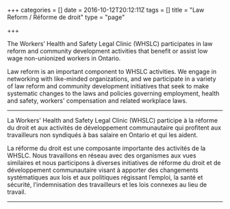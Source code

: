 +++
categories = []
date = 2016-10-12T20:12:11Z
tags = []
title = "Law Reform / Réforme de droit"
type = "page"

+++

The Workers’ Health and Safety Legal Clinic (WHSLC) participates in law reform and community development activities that benefit or assist low wage non-unionized workers in Ontario.

Law reform is an important component to WHSLC activities. We engage in networking with like-minded organizations, and we participate in a variety of law reform and community development initiatives that seek to make systematic changes to the laws and policies governing employment, health and safety, workers' compensation and related workplace laws.

***

La Workers' Health and Safety Legal Clinic (WHSLC) participe à la réforme du droit et aux activités de développement communautaire qui profitent aux travailleurs non syndiqués à bas salaire en Ontario et qui les aident.

La réforme du droit est une composante importante des activités de la WHSLC. Nous travaillons en réseau avec des organismes aux vues similaires et nous participons à diverses initiatives de réforme du droit et de développement communautaire visant à apporter des changements systématiques aux lois et aux politiques régissant l’emploi, la santé et sécurité, l’indemnisation des travailleurs et les lois connexes au lieu de travail.

***
